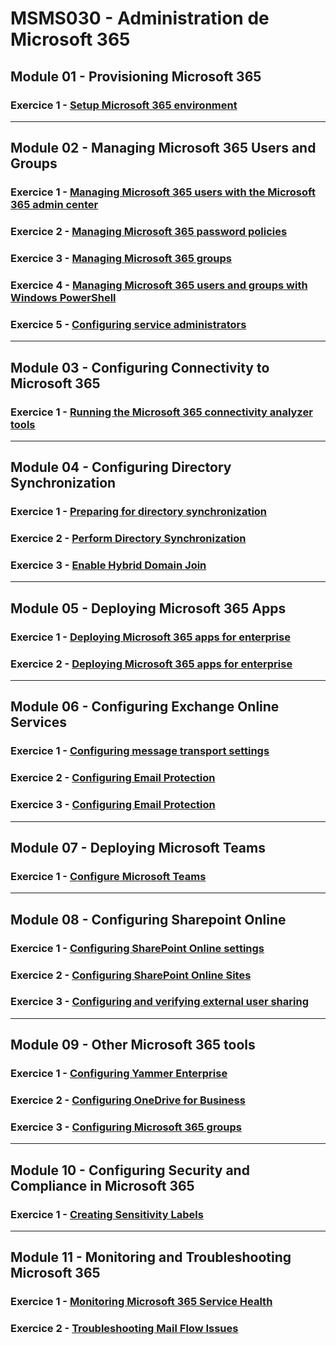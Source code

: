 # MSMS030 - Administration de Microsoft 365

## Module 01 - Provisioning Microsoft 365
### Exercice 1 - [Setup Microsoft 365 environment](instructions/L01E1.md)
___
## Module 02 - Managing Microsoft 365 Users and Groups
### Exercice 1 - [Managing Microsoft 365 users with the Microsoft 365 admin center](instructions/L02E1.md)
### Exercice 2 - [Managing Microsoft 365 password policies](instructions/L02E2.md)
### Exercice 3 - [Managing Microsoft 365 groups](instructions/L02E3.md)
### Exercice 4 - [Managing Microsoft 365 users and groups with Windows PowerShell](instructions/L02E4.md#)
### Exercice 5 - [Configuring service administrators](instructions/L02E5.md)
___
## Module 03 - Configuring Connectivity to Microsoft 365
### Exercice 1 - [Running the Microsoft 365 connectivity analyzer tools](instructions/L03E1.md)  
___
## Module 04 - Configuring Directory Synchronization
### Exercice 1 - [Preparing for directory synchronization](instructions/L04E1.md)
### Exercice 2 - [Perform Directory Synchronization](instructions/L04E2.md)
### Exercice 3 - [Enable Hybrid Domain Join](instructions/L04E3.md)
___
## Module 05 - Deploying Microsoft 365 Apps
### Exercice 1 - [Deploying Microsoft 365 apps for enterprise](instructions/L05E1.md)
### Exercice 2 - [Deploying Microsoft 365 apps for enterprise](instructions/L05E2.md)
___
## Module 06 - Configuring Exchange Online Services
### Exercice 1 - [Configuring message transport settings](instructions/L07E1.md)
### Exercice 2 - [Configuring Email Protection](instructions/L07E2.md)
### Exercice 3 - [Configuring Email Protection](instructions/L07E3.md)
___
## Module 07 - Deploying Microsoft Teams
### Exercice 1 - [Configure Microsoft Teams](instructions/L08E1.md)
___
## Module 08 - Configuring Sharepoint Online
### Exercice 1 - [Configuring SharePoint Online settings](instructions/L09E1.md)
### Exercice 2 - [Configuring SharePoint Online Sites](instructions/L09E2.md)
### Exercice 3 - [Configuring and verifying external user sharing](instructions/L09E3.md)
___
## Module 09 - Other Microsoft 365 tools
### Exercice 1 - [Configuring Yammer Enterprise](instructions/L10E1.md)
### Exercice 2 - [Configuring OneDrive for Business](instructions/L10E2.md)
### Exercice 3 - [Configuring Microsoft 365 groups](instructions/L10E3.md)
___
## Module 10 - Configuring Security and Compliance in Microsoft 365
### Exercice 1 - [Creating Sensitivity Labels](instructions/L11E1.md)
___
## Module 11 - Monitoring and Troubleshooting Microsoft 365
### Exercice 1 - [Monitoring Microsoft 365 Service Health](instructions/L12E1.md)
### Exercice 2 - [Troubleshooting Mail Flow Issues](instructions/L12E2.md)